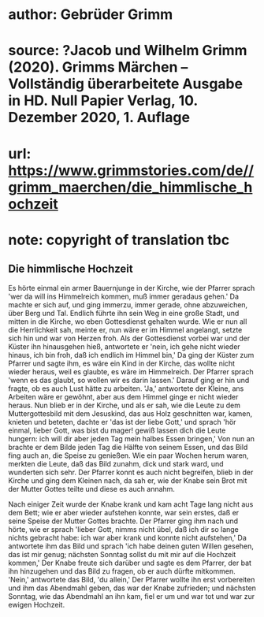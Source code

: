 # author: Gebrüder Grimm
# source: ?Jacob und Wilhelm Grimm (2020). Grimms Märchen – Vollständig überarbeitete Ausgabe in HD. Null Papier Verlag, 10. Dezember 2020, 1. Auflage
# url: https://www.grimmstories.com/de//grimm_maerchen/die_himmlische_hochzeit
# note: copyright of translation tbc

## Die himmlische Hochzeit 

Es hörte einmal ein armer Bauernjunge in der Kirche, wie der Pfarrer
sprach 'wer da will ins Himmelreich kommen, muß immer geradaus gehen.'
Da machte er sich auf, und ging immerzu, immer gerade, ohne abzuweichen,
über Berg und Tal. Endlich führte ihn sein Weg in eine große Stadt, und
mitten in die Kirche, wo eben Gottesdienst gehalten wurde. Wie er nun
all die Herrlichkeit sah, meinte er, nun wäre er im Himmel angelangt,
setzte sich hin und war von Herzen froh. Als der Gottesdienst vorbei war
und der Küster ihn hinausgehen hieß, antwortete er 'nein, ich gehe
nicht wieder hinaus, ich bin froh, daß ich endlich im Himmel bin,' Da
ging der Küster zum Pfarrer und sagte ihm, es wäre ein Kind in der
Kirche, das wollte nicht wieder heraus, weil es glaubte, es wäre im
Himmelreich. Der Pfarrer sprach 'wenn es das glaubt, so wollen wir es
darin lassen.' Darauf ging er hin und fragte, ob es auch Lust hätte zu
arbeiten. 'Ja,' antwortete der Kleine, ans Arbeiten wäre er gewöhnt,
aber aus dem Himmel ginge er nicht wieder heraus. Nun blieb er in der
Kirche, und als er sah, wie die Leute zu dem Muttergottesbild mit dem
Jesuskind, das aus Holz geschnitten war, kamen, knieten und beteten,
dachte er 'das ist der liebe Gott,' und sprach 'hör einmal, lieber
Gott, was bist du mager! gewiß lassen dich die Leute hungern: ich will
dir aber jeden Tag mein halbes Essen bringen,' Von nun an brachte er
dem Bilde jeden Tag die Hälfte von seinem Essen, und das Bild fing auch
an, die Speise zu genießen. Wie ein paar Wochen herum waren, merkten die
Leute, daß das Bild zunahm, dick und stark ward, und wunderten sich
sehr. Der Pfarrer konnt es auch nicht begreifen, blieb in der Kirche und
ging dem Kleinen nach, da sah er, wie der Knabe sein Brot mit der Mutter
Gottes teilte und diese es auch annahm.

Nach einiger Zeit wurde der Knabe krank und kam acht Tage lang nicht aus
dem Bett; wie er aber wieder aufstehen konnte, war sein erstes, daß er
seine Speise der Mutter Gottes brachte. Der Pfarrer ging ihm nach und
hörte, wie er sprach 'lieber Gott, nimms nicht übel, daß ich dir so
lange nichts gebracht habe: ich war aber krank und konnte nicht
aufstehen,' Da antwortete ihm das Bild und sprach 'ich habe deinen
guten Willen gesehen, das ist mir genug; nächsten Sonntag sollst du mit
mir auf die Hochzeit kommen,' Der Knabe freute sich darüber und sagte
es dem Pfarrer, der bat ihn hinzugehen und das Bild zu fragen, ob er
auch dürfte mitkommen. 'Nein,' antwortete das Bild, 'du allein,' Der
Pfarrer wollte ihn erst vorbereiten und ihm das Abendmahl geben, das war
der Knabe zufrieden; und nächsten Sonntag, wie das Abendmahl an ihn kam,
fiel er um und war tot und war zur ewigen Hochzeit.
